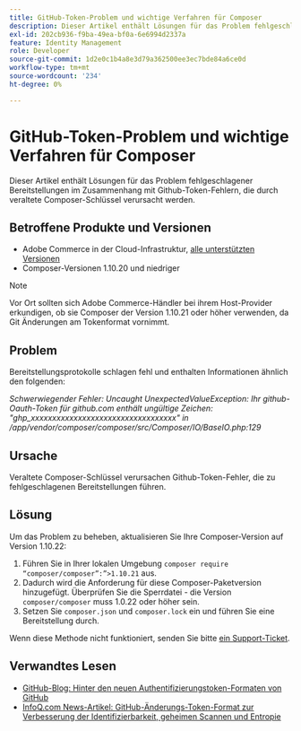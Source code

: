 ```yaml
---
title: GitHub-Token-Problem und wichtige Verfahren für Composer
description: Dieser Artikel enthält Lösungen für das Problem fehlgeschlagener Bereitstellungen im Zusammenhang mit Github-Token-Fehlern, die durch veraltete Composer-Schlüssel verursacht werden.
exl-id: 202cb936-f9ba-49ea-bf0a-6e6994d2337a
feature: Identity Management
role: Developer
source-git-commit: 1d2e0c1b4a8e3d79a362500ee3ec7bde84a6ce0d
workflow-type: tm+mt
source-wordcount: '234'
ht-degree: 0%

---
```


# GitHub-Token-Problem und wichtige Verfahren für Composer

Dieser Artikel enthält Lösungen für das Problem fehlgeschlagener Bereitstellungen im Zusammenhang mit Github-Token-Fehlern, die durch veraltete Composer-Schlüssel verursacht werden.

## Betroffene Produkte und Versionen

* Adobe Commerce in der Cloud-Infrastruktur, [alle unterstützten Versionen](https://magento.com/sites/default/files/magento-software-lifecycle-policy.pdf)
* Composer-Versionen 1.10.20 und niedriger

>[!NOTE]
>
>Vor Ort sollten sich Adobe Commerce-Händler bei ihrem Host-Provider erkundigen, ob sie Composer der Version 1.10.21 oder höher verwenden, da Git Änderungen am Tokenformat vornimmt.

## Problem

Bereitstellungsprotokolle schlagen fehl und enthalten Informationen ähnlich den folgenden:

*Schwerwiegender Fehler: Uncaught UnexpectedValueException: Ihr github-Oauth-Token für github.com enthält ungültige Zeichen: &quot;ghp_xxxxxxxxxxxxxxxxxxxxxxxxxxxxxxxxxx&quot; in /app/vendor/composer/composer/src/Composer/IO/BaseIO.php:129*

## Ursache

Veraltete Composer-Schlüssel verursachen Github-Token-Fehler, die zu fehlgeschlagenen Bereitstellungen führen.

## Lösung

Um das Problem zu beheben, aktualisieren Sie Ihre Composer-Version auf Version 1.10.22:

1. Führen Sie in Ihrer lokalen Umgebung `composer require “composer/composer”:”>1.10.21` aus.
1. Dadurch wird die Anforderung für diese Composer-Paketversion hinzugefügt. Überprüfen Sie die Sperrdatei - die Version `composer/composer` muss 1.0.22 oder höher sein.
1. Setzen Sie `composer.json` und `composer.lock` ein und führen Sie eine Bereitstellung durch.

Wenn diese Methode nicht funktioniert, senden Sie bitte [ein Support-Ticket](/help/help-center-guide/help-center/magento-help-center-user-guide.md#submit-ticket).

## Verwandtes Lesen

* [GitHub-Blog: Hinter den neuen Authentifizierungstoken-Formaten von GitHub](https://github.blog/2021-04-05-behind-githubs-new-authentication-token-formats/)
* [InfoQ.com News-Artikel: GitHub-Änderungs-Token-Format zur Verbesserung der Identifizierbarkeit, geheimen Scannen und Entropie](https://www.infoq.com/news/2021/04/github-new-token-format/)
